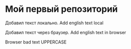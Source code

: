 # Мой первый репозиторий

Добавил текст локально. Add english text local

Добавил текст через браузер. Add english text in browser


Browser bad text
UPPERCASE

